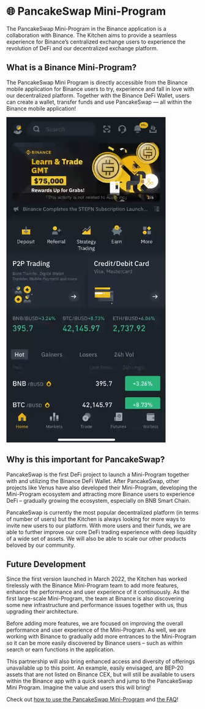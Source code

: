 # 🌐 PancakeSwap Mini-Program

The PancakeSwap Mini-Program in the Binance application is a collaboration with Binance. The Kitchen aims to provide a seamless experience for Binance’s centralized exchange users to experience the revolution of DeFi and our decentralized exchange platform.

## What is a Binance Mini-Program?

The PancakeSwap Mini Program is directly accessible from the Binance mobile application for Binance users to try, experience and fall in love with our decentralized platform. Together with the Binance DeFi Wallet, users can create a wallet, transfer funds and use PancakeSwap — all within the Binance mobile application!

![](../../.gitbook/assets/mini-program-01.gif)

## Why is this important for PancakeSwap?

PancakeSwap is the first DeFi project to launch a Mini-Program together with and utilizing the Binance DeFi Wallet. After PancakeSwap, other projects like Venus have also developed their Mini-Program, developing the Mini-Program ecosystem and attracting more Binance users to experience DeFi – gradually growing the ecosystem, especially on BNB Smart Chain.

PancakeSwap is currently the most popular decentralized platform (in terms of number of users) but the Kitchen is always looking for more ways to invite new users to our platform. With more users and their funds, we are able to further improve our core DeFi trading experience with deep liquidity of a wide set of assets. We will also be able to scale our other products beloved by our community.

## Future Development

Since the first version launched in March 2022, the Kitchen has worked tirelessly with the Binance Mini-Program team to add more features, enhance the performance and user experience of it continuously. As the first large-scale Mini-Program, the team at Binance is also discovering some new infrastructure and performance issues together with us, thus upgrading their architecture.

Before adding more features, we are focused on improving the overall performance and user experience of the Mini-Program. As well, we are working with Binance to gradually add more entrances to the Mini-Program so it can be more easily discovered by Binance users – such as within search or earn functions in the application.

This partnership will also bring enhanced access and diversity of offerings unavailable up to this point. An example, easily envisaged, are BEP-20 assets that are not listed on Binance CEX, but will still be available to users within the Binance app with a quick search and jump to the PancakeSwap Mini Program. Imagine the value and users this will bring!

Check out [how to use the PancakeSwap Mini-Program](https://docs.pancakeswap.finance/products/pancakeswap-mini-program/how-to-use-pancakeswap-mini-program) and [the FAQ](https://docs.pancakeswap.finance/products/pancakeswap-mini-program/mini-program-faq)!
